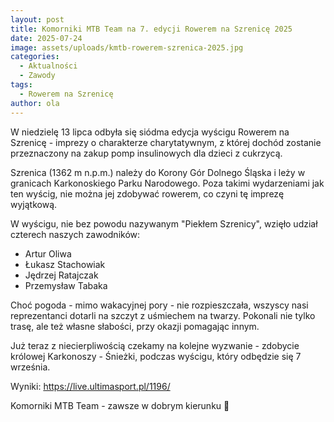 ```yaml
---
layout: post
title: Komorniki MTB Team na 7. edycji Rowerem na Szrenicę 2025
date: 2025-07-24
image: assets/uploads/kmtb-rowerem-szrenica-2025.jpg
categories:
  - Aktualności
  - Zawody
tags:
  - Rowerem na Szrenicę
author: ola
---
```

W niedzielę 13 lipca odbyła się siódma edycja wyścigu Rowerem na Szrenicę - imprezy o charakterze charytatywnym, z której dochód zostanie przeznaczony na zakup pomp insulinowych dla dzieci z cukrzycą.
<!--more-->

Szrenica (1362 m n.p.m.) należy do Korony Gór Dolnego Śląska i leży w granicach Karkonoskiego Parku Narodowego. Poza takimi wydarzeniami jak ten wyścig, nie można jej zdobywać rowerem, co czyni tę imprezę wyjątkową.

W wyścigu, nie bez powodu nazywanym "Piekłem Szrenicy", wzięło udział czterech naszych zawodników:

- Artur Oliwa
- Łukasz Stachowiak  
- Jędrzej Ratajczak
- Przemysław Tabaka

Choć pogoda - mimo wakacyjnej pory - nie rozpieszczała, wszyscy nasi reprezentanci dotarli na szczyt z uśmiechem na twarzy. Pokonali nie tylko trasę, ale też własne słabości, przy okazji pomagając innym.

Już teraz z niecierpliwością czekamy na kolejne wyzwanie - zdobycie królowej Karkonoszy - Śnieżki, podczas wyścigu, który odbędzie się 7 września.

Wyniki: <https://live.ultimasport.pl/1196/>

Komorniki MTB Team - zawsze w dobrym kierunku 🙂
